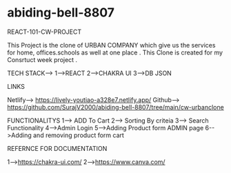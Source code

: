 # abiding-bell-8807
REACT-101-CW-PROJECT

This Project is the clone of URBAN COMPANY which give us the services for home, offices.schools as well at one place .
This Clone is created for my Consrtuct week project .

TECH STACK-->
1-->REACT
2-->CHAKRA UI
3-->DB JSON

LINKS

Netlify--> https://lively-youtiao-a328e7.netlify.app/
Github--> https://github.com/SurajV2000/abiding-bell-8807/tree/main/cw-urbanclone

FUNCTIONALITYS
1--> ADD To Cart
2--> Sorting By criteia
3--> Search Functionality
4-->Admin Login 
5-->Adding Product form ADMIN page
6-->Adding and removing product form cart


REFERNCE FOR DOCUMENTATION

1-->https://chakra-ui.com/
2-->https://www.canva.com/
